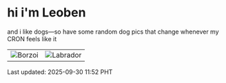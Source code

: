 # hi i'm Leoben

and i like dogs—so have some random dog pics that change whenever my CRON feels like it

|  |  |
|--------|----------|
| ![Borzoi](https://random-dog-vercel.vercel.app/api/random-borzoi?v=1759204342) | ![Labrador](https://random-dog-vercel.vercel.app/api/random-labrador?v=1759204342) |

Last updated: 2025-09-30 11:52 PHT
